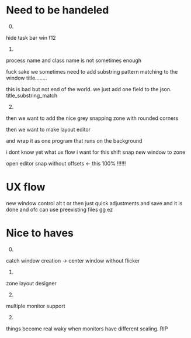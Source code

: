 # Need to be handeled
0.
hide task bar win f12

1.
process name and class name is not sometimes enough

fuck sake we sometimes need to add substring pattern matching to the window title........

this is bad but not end of the world. we just add one field to the json. title_substring_match


2.
then we want to add the nice grey snapping zone with rounded corners

then we want to make layout editor

and wrap it as one program that runs on the background 

i dont know yet what ux flow i want for this
shift snap new window to zone

open editor
snap without offsets  <- this 100% !!!!!!

# UX flow
new window
control alt t or
then just quick adjustments and save and it is done
and ofc can use preexisting files 
gg ez

# Nice to haves 

0. 
catch window creation -> center window without flicker

1.
zone layout designer

2.
multiple monitor support

2.
things become real waky when monitors have different scaling. RIP



